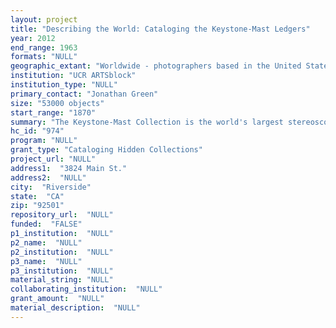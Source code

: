```yaml
--- 
layout: project 
title: "Describing the World: Cataloging the Keystone-Mast Ledgers"
year: 2012
end_range: 1963
formats: "NULL"
geographic_extant: "Worldwide - photographers based in the United States and Australia traveled to all continents and documented world cultures virtually everywhere."
institution: "UCR ARTSblock"
institution_type: "NULL"
primary_contact: "Jonathan Green"
size: "53000 objects"
start_range: "1870"
summary: "The Keystone-Mast Collection is the world's largest stereoscopic archive. The Keystone-Mast's 17 ledger books (containing an estimated 8,000 pages) and 45,000 file cards, dating from the early to mid-20th century and describing materials from the 1870s through 1960s, served as the Keystone View Company's internal record of every negative that they created or acquired. The ledgers detailed a description of each stereoscopic negative, the location where it was made, and typically included information on the photographer, date of creation, and original source of negatives purchased from other stereoscopic companies. The file cards individually listed images which were to be printed as mass-produced stereo cards, and included their titles and a list of what stereo card sets they were published in and the dates of those sets. These ledgers and file cards are essentially a detailed index to the Keystone-Mast stereoscopic archive. The information contained in the ledgers is extremely useful in contextualizing photographs in the collection for research. Dates, artists, and title information is of primary interest to all researchers, and this data often cannot be gleaned from the photographs themselves. Information on how the images were used commercially is also of keen interest to researchers eager to understand what images may have been seen by the American public, and in what context they were viewed."
hc_id: "974"
program: "NULL"
grant_type: "Cataloging Hidden Collections"
project_url: "NULL"
address1:  "3824 Main St."
address2:  "NULL"
city:  "Riverside"
state:  "CA"
zip: "92501"
repository_url:  "NULL"
funded:  "FALSE"
p1_institution:  "NULL"
p2_name:  "NULL"
p2_institution:  "NULL"
p3_name:  "NULL"
p3_institution:  "NULL"
material_string: "NULL"
collaborating_institution:  "NULL"
grant_amount:  "NULL"
material_description:  "NULL"
---
```

